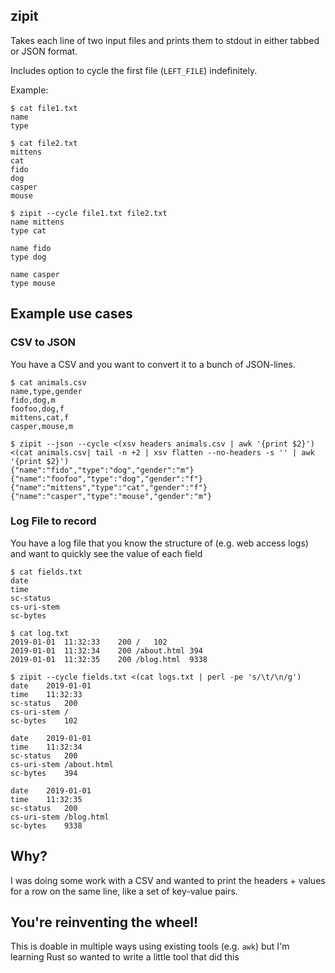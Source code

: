 zipit
-------

Takes each line of two input files and prints them to stdout in either tabbed or JSON format.

Includes option to cycle the first file (`LEFT_FILE`) indefinitely.

Example:

```
$ cat file1.txt
name
type
```

```
$ cat file2.txt
mittens
cat
fido
dog
casper
mouse
```
```
$ zipit --cycle file1.txt file2.txt
name mittens
type cat

name fido
type dog

name casper
type mouse
```

Example use cases
-------

### CSV to JSON 

You have a CSV and you want to convert it to a bunch of JSON-lines.

```
$ cat animals.csv
name,type,gender
fido,dog,m
foofoo,dog,f
mittens,cat,f
casper,mouse,m
```

```
$ zipit --json --cycle <(xsv headers animals.csv | awk '{print $2}') <(cat animals.csv| tail -n +2 | xsv flatten --no-headers -s '' | awk '{print $2}')
{"name":"fido","type":"dog","gender":"m"}
{"name":"foofoo","type":"dog","gender":"f"}
{"name":"mittens","type":"cat","gender":"f"}
{"name":"casper","type":"mouse","gender":"m"}
```

### Log File to record

You have a log file that you know the structure of (e.g. web access logs) and want to quickly see the value of each field

```
$ cat fields.txt
date
time
sc-status
cs-uri-stem
sc-bytes
```

```
$ cat log.txt
2019-01-01	11:32:33	200	/	102
2019-01-01	11:32:34	200	/about.html	394
2019-01-01	11:32:35	200	/blog.html	9338
```

```
$ zipit --cycle fields.txt <(cat logs.txt | perl -pe 's/\t/\n/g')
date	2019-01-01
time	11:32:33
sc-status	200
cs-uri-stem	/
sc-bytes	102

date	2019-01-01
time	11:32:34
sc-status	200
cs-uri-stem	/about.html
sc-bytes	394

date	2019-01-01
time	11:32:35
sc-status	200
cs-uri-stem	/blog.html
sc-bytes	9338
```

Why?
-------

I was doing some work with a CSV and wanted to print the headers + values for a row on the same line, like a set of key-value pairs. 


You're reinventing the wheel!
-------

This is doable in multiple ways using existing tools (e.g. `awk`) but I'm learning Rust so wanted to write a little tool that did this
